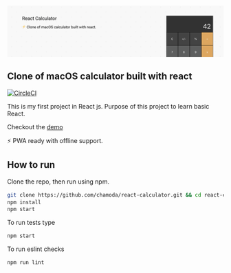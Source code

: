 ![banner](banner.png)

## Clone of macOS calculator built with react

[![CircleCI](https://circleci.com/gh/chamoda/react-calculator/tree/master.svg?style=shield)](https://circleci.com/gh/chamoda/react-calculator/tree/master)

This is my first project in React js. Purpose of this project to learn basic React.

Checkout the [demo](https://chamoda.com/react-calculator/)

⚡️ PWA ready with offline support.

## How to run

Clone the repo, then run using npm.

```bash
git clone https://github.com/chamoda/react-calculator.git && cd react-calculator
npm install
npm start
```

To run tests type

```bash
npm start
```

To run eslint checks

```bash
npm run lint
```

